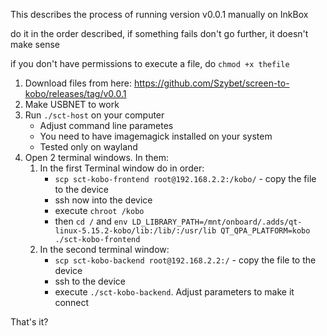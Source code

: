 This describes the process of running version v0.0.1 manually on InkBox

do it in the order described, if something fails don't go further, it doesn't make sense

if you don't have permissions to execute a file, do `chmod +x thefile`

1. Download files from here: https://github.com/Szybet/screen-to-kobo/releases/tag/v0.0.1
2. Make USBNET to work
3. Run `./sct-host` on your computer
    - Adjust command line parametes
    - You need to have imagemagick installed on your system
    - Tested only on wayland
4. Open 2 terminal windows. In them:
     1. In the first Terminal window do in order:
           - `scp sct-kobo-frontend root@192.168.2.2:/kobo/` - copy the file to the device
           - ssh now into the device
           - execute `chroot /kobo`
           - then `cd /` and `env LD_LIBRARY_PATH=/mnt/onboard/.adds/qt-linux-5.15.2-kobo/lib:/lib/:/usr/lib QT_QPA_PLATFORM=kobo ./sct-kobo-frontend`
     2. In the second terminal window:
           - `scp sct-kobo-backend root@192.168.2.2:/` - copy the file to the device
           - ssh to the device
           - execute `./sct-kobo-backend`. Adjust parameters to make it connect

That's it?
